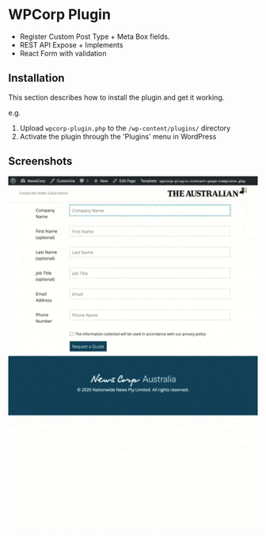 # WPCorp Plugin


- Register Custom Post Type + Meta Box fields.
- REST API Expose + Implements
- React Form with validation


## Installation

This section describes how to install the plugin and get it working.

e.g.

1. Upload `wpcorp-plugin.php` to the `/wp-content/plugins/` directory
2. Activate the plugin through the 'Plugins' menu in WordPress


## Screenshots


<img src="assets/react-form.gif" width="650" >
